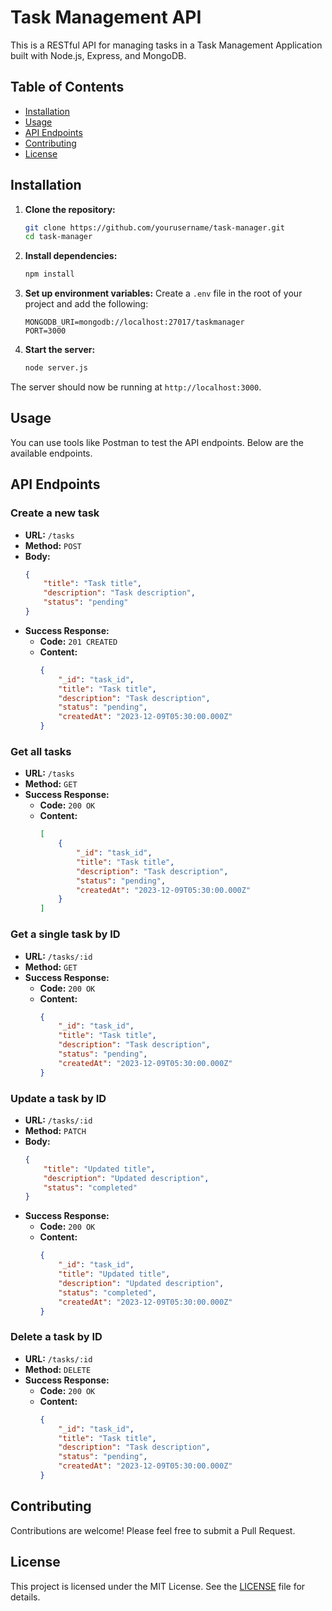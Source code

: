 # Task Management API

This is a RESTful API for managing tasks in a Task Management Application built with Node.js, Express, and MongoDB.

## Table of Contents

- [Installation](#installation)
- [Usage](#usage)
- [API Endpoints](#api-endpoints)
- [Contributing](#contributing)
- [License](#license)

## Installation

1. **Clone the repository:**
    ```sh
    git clone https://github.com/yourusername/task-manager.git
    cd task-manager
    ```

2. **Install dependencies:**
    ```sh
    npm install
    ```

3. **Set up environment variables:**
    Create a `.env` file in the root of your project and add the following:
    ```env
    MONGODB_URI=mongodb://localhost:27017/taskmanager
    PORT=3000
    ```

4. **Start the server:**
    ```sh
    node server.js
    ```

The server should now be running at `http://localhost:3000`.

## Usage

You can use tools like Postman to test the API endpoints. Below are the available endpoints.

## API Endpoints

### Create a new task

- **URL:** `/tasks`
- **Method:** `POST`
- **Body:**
    ```json
    {
        "title": "Task title",
        "description": "Task description",
        "status": "pending"
    }
    ```
- **Success Response:**
    - **Code:** `201 CREATED`
    - **Content:**
        ```json
        {
            "_id": "task_id",
            "title": "Task title",
            "description": "Task description",
            "status": "pending",
            "createdAt": "2023-12-09T05:30:00.000Z"
        }
        ```

### Get all tasks

- **URL:** `/tasks`
- **Method:** `GET`
- **Success Response:**
    - **Code:** `200 OK`
    - **Content:**
        ```json
        [
            {
                "_id": "task_id",
                "title": "Task title",
                "description": "Task description",
                "status": "pending",
                "createdAt": "2023-12-09T05:30:00.000Z"
            }
        ]
        ```

### Get a single task by ID

- **URL:** `/tasks/:id`
- **Method:** `GET`
- **Success Response:**
    - **Code:** `200 OK`
    - **Content:**
        ```json
        {
            "_id": "task_id",
            "title": "Task title",
            "description": "Task description",
            "status": "pending",
            "createdAt": "2023-12-09T05:30:00.000Z"
        }
        ```

### Update a task by ID

- **URL:** `/tasks/:id`
- **Method:** `PATCH`
- **Body:**
    ```json
    {
        "title": "Updated title",
        "description": "Updated description",
        "status": "completed"
    }
    ```
- **Success Response:**
    - **Code:** `200 OK`
    - **Content:**
        ```json
        {
            "_id": "task_id",
            "title": "Updated title",
            "description": "Updated description",
            "status": "completed",
            "createdAt": "2023-12-09T05:30:00.000Z"
        }
        ```

### Delete a task by ID

- **URL:** `/tasks/:id`
- **Method:** `DELETE`
- **Success Response:**
    - **Code:** `200 OK`
    - **Content:**
        ```json
        {
            "_id": "task_id",
            "title": "Task title",
            "description": "Task description",
            "status": "pending",
            "createdAt": "2023-12-09T05:30:00.000Z"
        }
        ```

## Contributing

Contributions are welcome! Please feel free to submit a Pull Request.

## License

This project is licensed under the MIT License. See the [LICENSE](LICENSE) file for details.
